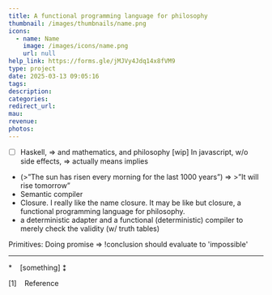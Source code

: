 ```yaml
---
title: A functional programming language for philosophy
thumbnail: /images/thumbnails/name.png
icons:
  - name: Name
    image: /images/icons/name.png
    url: null
help_link: https://forms.gle/jMJVy4Jdq14x8fVM9
type: project
date: 2025-03-13 09:05:16
tags:
description:
categories:
redirect_url:
mau:
revenue:
photos:
---
```


- [ ] Haskell, => and mathematics, and philosophy [wip]
In javascript, w/o side effects, => actually means implies
- (>”The sun has risen every morning for the last 1000 years”) => >”It will rise tomorrow”
- Semantic compiler
- Closure. I really like the name closure. It may be like but closure, a functional programming language for philosophy. 
- a deterministic adapter and a functional (deterministic) compiler to merely check the validity (w/ truth tables)

Primitives:
Doing promise => !conclusion should evaluate to 'impossible'

---

\* &nbsp;&nbsp; [something]
⁑ &nbsp;&nbsp;

[1] &nbsp;&nbsp; Reference